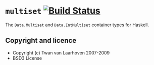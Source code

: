 # `multiset` [![Build Status](https://travis-ci.org/twanvl/multiset.svg?branch=master)](https://travis-ci.org/twanvl/multiset)

The `Data.Multiset` and `Data.IntMultiset` container types for Haskell.

## Copyright and licence

* Copyright (c) Twan van Laarhoven 2007-2009
* BSD3 License

